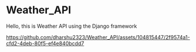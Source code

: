 # Weather_API
Hello, this is Weather API using the Django framework 

https://github.com/dharshu2323/Weather_API/assets/104815447/2f9574a1-cfd2-4deb-80f5-ef4e840bcdd7

